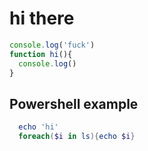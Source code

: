 # hi there
```javascript
console.log('fuck')
function hi(){
  console.log()   
}
```

## Powershell example
```powershell
  echo 'hi'
  foreach($i in ls){echo $i}
```

